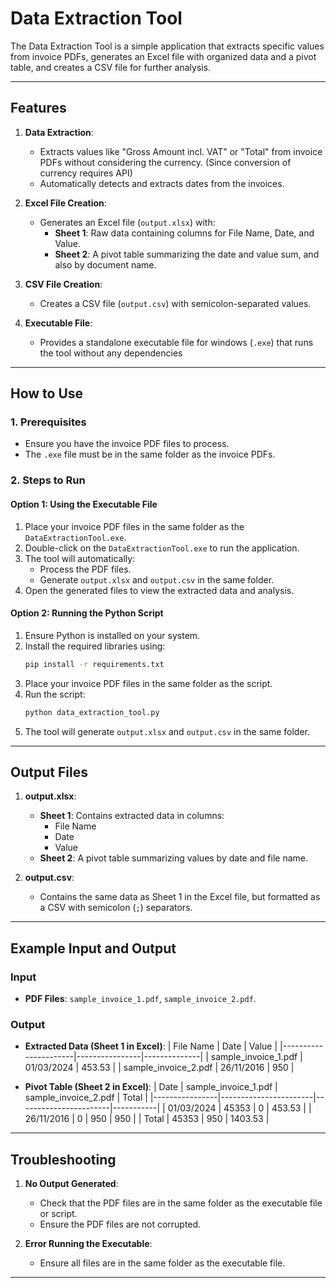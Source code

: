 # Data Extraction Tool

The Data Extraction Tool is a simple application that extracts specific values from invoice PDFs, generates an Excel file with organized data and a pivot table, and creates a CSV file for further analysis.

---

## Features

1. **Data Extraction**:
   - Extracts values like "Gross Amount incl. VAT" or "Total" from invoice PDFs without considering the currency. (Since conversion of currency requires API)
   - Automatically detects and extracts dates from the invoices.

2. **Excel File Creation**:
   - Generates an Excel file (`output.xlsx`) with:
     - **Sheet 1**: Raw data containing columns for File Name, Date, and Value.
     - **Sheet 2**: A pivot table summarizing the date and value sum, and also by document name.

3. **CSV File Creation**:
   - Creates a CSV file (`output.csv`) with semicolon-separated values.

4. **Executable File**:
   - Provides a standalone executable file for windows (`.exe`) that runs the tool without any dependencies

---

## How to Use

### 1. Prerequisites
- Ensure you have the invoice PDF files to process.
- The `.exe` file must be in the same folder as the invoice PDFs.

### 2. Steps to Run

#### Option 1: Using the Executable File
1. Place your invoice PDF files in the same folder as the `DataExtractionTool.exe`.
2. Double-click on the `DataExtractionTool.exe` to run the application.
3. The tool will automatically:
   - Process the PDF files.
   - Generate `output.xlsx` and `output.csv` in the same folder.
4. Open the generated files to view the extracted data and analysis.

#### Option 2: Running the Python Script
1. Ensure Python is installed on your system.
2. Install the required libraries using:
   ```bash
   pip install -r requirements.txt
   ```
3. Place your invoice PDF files in the same folder as the script.
4. Run the script:
   ```bash
   python data_extraction_tool.py
   ```
5. The tool will generate `output.xlsx` and `output.csv` in the same folder.

---

## Output Files

1. **output.xlsx**:
   - **Sheet 1**: Contains extracted data in columns:
     - File Name
     - Date
     - Value
   - **Sheet 2**: A pivot table summarizing values by date and file name.

2. **output.csv**:
   - Contains the same data as Sheet 1 in the Excel file, but formatted as a CSV with semicolon (`;`) separators.

---

## Example Input and Output

### Input
- **PDF Files**: `sample_invoice_1.pdf`, `sample_invoice_2.pdf`.

### Output
- **Extracted Data (Sheet 1 in Excel)**:
  | File Name            | Date           | Value        |
  |----------------------|----------------|--------------|
  | sample_invoice_1.pdf | 01/03/2024     | 453.53       |
  | sample_invoice_2.pdf | 26/11/2016     | 950          |

- **Pivot Table (Sheet 2 in Excel)**:
  | Date           | sample_invoice_1.pdf  | sample_invoice_2.pdf  | Total     |
  |----------------|-----------------------|-----------------------|-----------|
  | 01/03/2024     | 45353                 | 0                     | 453.53    |
  | 26/11/2016     | 0                     | 950                   | 950       |
  | Total          | 45353                 | 950                   | 1403.53   |

---

## Troubleshooting

1. **No Output Generated**:
   - Check that the PDF files are in the same folder as the executable file or script.
   - Ensure the PDF files are not corrupted.

2. **Error Running the Executable**:
   - Ensure all files are in the same folder as the executable file.

---
